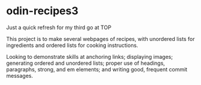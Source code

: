# odin-recipes3
Just a quick refresh for my third go at TOP

This project is to make several webpages of recipes, with unordered lists for ingredients and ordered lists for cooking instructions.

Looking to demonstrate skills at anchoring links; displaying images; generating ordered and unordered lists; proper use of headings, paragraphs, strong, and em elements; and writing good, frequent commit messages.